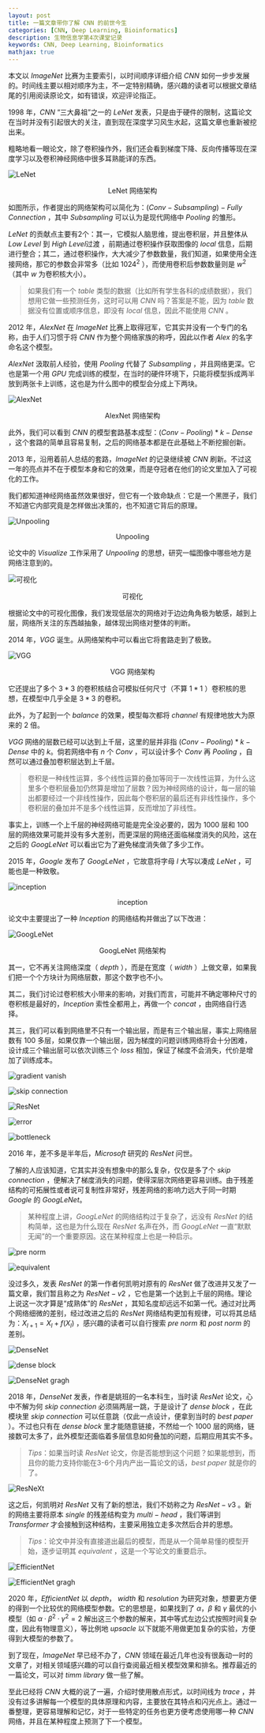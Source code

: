 ```yaml
---
layout: post
title: 一篇文章带你了解 CNN 的前世今生
categories: [CNN, Deep Learning, Bioinformatics]
description: 生物信息学第4次课堂记录
keywords: CNN, Deep Learning, Bioinformatics
mathjax: true
---
```


本文以 $ImageNet$ 比赛为主要索引，以时间顺序详细介绍 $CNN$ 如何一步步发展的。时间线主要以相对顺序为主，不一定特别精确，感兴趣的读者可以根据文章结尾的引用阅读原论文，如有错误，欢迎评论指正。

<!-- ======= -->

$1998$ 年，$CNN$ “三大鼻祖”之一的 $LeNet$ 发表，只是由于硬件的限制，这篇论文在当时并没有引起很大的关注，直到现在深度学习风生水起，这篇文章也重新被挖出来。

粗略地看一眼论文，除了卷积操作外，我们还会看到梯度下降、反向传播等现在深度学习以及卷积神经网络中很多耳熟能详的东西。

![](../images/Bioinformatics-class-4/LeNet.png "LeNet")<center>LeNet 网络架构</center>

如图所示，作者提出的网络架构可以简化为：$(Conv - Subsampling) - Fully$ $Connection$ ，其中 $Subsampling$ 可以认为是现代网络中 $Pooling$ 的雏形。

$LeNet$ 的贡献点主要有2个：其一，它模拟人脑思维，提出卷积层，并且整体从 $Low$ $Level$ 到 $High$ $Level$过渡 ，前期通过卷积操作获取图像的 $local$ 信息，后期进行整合；其二，通过卷积操作，大大减少了参数数量，我们知道，如果使用全连接网络，那它的参数会非常多（比如 $1024^2$ ），而使用卷积后参数数量则是 $w^2$ （其中 $w$ 为卷积核大小）。

> 如果我们有一个 $table$ 类型的数据（比如所有学生各科的成绩数据），我们想用它做一些预测任务，这时可以用 $CNN$ 吗？答案是不能，因为 $table$ 数据没有位置或顺序信息，即没有 $local$ 信息，因此不能使用 $CNN$ 。

$2012$ 年，$AlexNet$ 在 $ImageNet$ 比赛上取得冠军，它其实并没有一个专门的名称，由于人们习惯于将 $CNN$ 作为整个网络家族的称呼，因此以作者 $Alex$ 的名字命名这个模型。

$AlexNet$ 汲取前人经验，使用 $Pooling$ 代替了 $Subsampling$ ，并且网络更深。它也是第一个用 $GPU$ 完成训练的模型，在当时的硬件环境下，只能将模型拆成两半放到两张卡上训练，这也是为什么图中的模型会分成上下两块。

![](../images/Bioinformatics-class-4/AlexNet.png "AlexNet")<center>AlexNet 网络架构</center>

此外，我们可以看到 $CNN$ 的模型套路基本成型：$(Conv - Pooling) * k - Dense$ ，这个套路的简单且容易复制，之后的网络基本都是在此基础上不断挖掘创新。

$2013$ 年，沿用着前人总结的套路，$ImageNet$ 的记录继续被 $CNN$ 刷新。不过这一年的亮点并不在于模型本身和它的效果，而是夺冠者在他们的论文里加入了可视化的工作。

我们都知道神经网络虽然效果很好，但它有一个致命缺点：它是一个黑匣子，我们不知道它内部究竟是怎样做出决策的，也不知道它背后的原理。

![](../images/Bioinformatics-class-4/Unpooling.png "Unpooling")<center>Unpooling</center>

论文中的 $Visualize$ 工作采用了 $Unpooling$ 的思想，研究一幅图像中哪些地方是网络注意到的。

![](../images/Bioinformatics-class-4/Visualize.png "可视化")<center>可视化</center>

根据论文中的可视化图像，我们发现低层次的网络对于边边角角极为敏感，越到上层，网络所关注的东西越抽象，越体现出网络对整体的判断。

$2014$ 年，$VGG$ 诞生。从网络架构中可以看出它将套路走到了极致。

![](../images/Bioinformatics-class-4/VGG.png "VGG")<center>VGG 网络架构</center>

它还提出了多个 $3 * 3$ 的卷积核结合可模拟任何尺寸（不算 $1 * 1$ ）卷积核的思想，在模型中几乎全是 $3 * 3$ 的卷积。

此外，为了起到一个 $balance$ 的效果，模型每次都将 $channel$ 有规律地放大为原来的 $2$ 倍。

$VGG$ 网络的层数已经可以达到上千层，这里的层并非指 $(Conv - Pooling) * k - Dense$ 中的 $k$。倘若网络中有 $n$ 个 $Conv$ ，可以设计多个 $Conv$ 再 $Pooling$ ，自然可以通过叠加卷积层达到上千层。

> 卷积是一种线性运算，多个线性运算的叠加等同于一次线性运算，为什么这里多个卷积层叠加仍然算是增加了层数？因为神经网络的设计，每一层的输出都要经过一个非线性操作，因此每个卷积层的最后还有非线性操作，多个卷积层的叠加并不是多个线性运算，反而增加了非线性。

事实上，训练一个上千层的神经网络可能是完全没必要的，因为 $1000$ 层和 $100$ 层的网络效果可能并没有多大差别，而更深层的网络还面临梯度消失的风险，这在之后的 $GoogLeNet$ 可以看出它为了避免梯度消失做了多少工作。

$2015$ 年，$Google$ 发布了 $GoogLeNet$ ，它故意将字母 $l$ 大写以凑成 $LeNet$ ，可能也是一种致敬。

![](../images/Bioinformatics-class-4/Inception.png "inception")<center>inception</center>

论文中主要提出了一种 $Inception$ 的网络结构并做出了以下改进：

![](../images/Bioinformatics-class-4/GoogLeNet.png "GoogLeNet")<center>GoogLeNet 网络架构</center>

其一，它不再关注网络深度（ $depth$ ），而是在宽度（ $width$ ）上做文章，如果我们把一个个方块计为网络层数，那这个数字也不小。

其二，我们讨论过卷积核大小带来的影响，对我们而言，可能并不确定哪种尺寸的卷积核是最好的，$Inception$ 索性全都用上，再做一个 $concat$ ，由网络自行选择。

其三，我们可以看到网络里不只有一个输出层，而是有三个输出层，事实上网络层数有 $100$ 多层，如果仅靠一个输出层，因为梯度的问题训练网络将会十分困难，设计成三个输出层可以依次训练三个 $loss$ 相加，保证了梯度不会消失，代价是增加了训练成本。

![](../images/Bioinformatics-class-4/GradientVanish.png "gradient vanish")

![](../images/Bioinformatics-class-4/SkipConnection.png "skip connection")

![](../images/Bioinformatics-class-4/ResNet.png "ResNet")

![](../images/Bioinformatics-class-4/ResNetError.png "error")

![](../images/Bioinformatics-class-4/Bottleneck.png "bottleneck")

$2016$ 年，差不多是半年后，$Microsoft$ 研究的 $ResNet$ 问世。

了解的人应该知道，它其实并没有想象中的那么复杂，仅仅是多了个 $skip$ $connection$ ，便解决了梯度消失的问题，使得深层次网络更容易训练。由于残差结构的可拓展性或者说可复制性非常好，残差网络的影响力远大于同一时期 $Google$ 的 $GoogLeNet$。

> 某种程度上讲，$GoogLeNet$ 的网络结构过于复杂了，远没有 $ResNet$ 的结构简单，这也是为什么现在 $ResNet$ 名声在外，而 $GoogLeNet$ 一直“默默无闻”的一个重要原因。这在某种程度上也是一种启示。

![](../images/Bioinformatics-class-4/PreNorm.png "pre norm")

![](../images/Bioinformatics-class-4/Equivalent.png "equivalent")

没过多久，发表 $ResNet$ 的第一作者何凯明对原有的 $ResNet$ 做了改进并又发了一篇文章，我们暂且称之为 $ResNet-v2$ ，它也是第一个达到上千层的网络。理论上说这一次才算是“成熟体”的 $ResNet$ ，其知名度却远远不如第一代。通过对比两个网络细微的差别，经过改进之后的 $ResNet$ 网络结构更加有规律，可以将其总结为：$X_{l+1}=X_l+f(X_l)$ ，感兴趣的读者可以自行搜索 $pre$ $norm$ 和 $post$ $norm$ 的差别。

![](../images/Bioinformatics-class-4/DenseNet.png "DenseNet")

![](../images/Bioinformatics-class-4/DenseBlock.png "dense block")

![](../images/Bioinformatics-class-4/DenseNetGragh.png "DenseNet gragh")

$2018$ 年，$DenseNet$ 发表，作者是姚班的一名本科生，当时读 $ResNet$ 论文，心中不解为何 $skip$ $connection$ 必须隔两层一跳，于是设计了 $dense$ $block$ ，在此模块里 $skip$ $connection$ 可以任意跳（仅此一点设计，便拿到当时的 $best$ $paper$ ）。不过也只有在 $dense$ $block$ 里才能随意链接，不然给一个 $1000$ 层的网络，链接数可太多了，此外模型还面临着多层信息如何叠加的问题，后期应用其实不多。

> $Tips$：如果当时读 $ResNet$ 论文，你是否能想到这个问题？如果能想到，而且你的能力支持你能在3-6个月内产出一篇论文的话，$best$ $paper$ 就是你的了。

![](../images/Bioinformatics-class-4/ResNeXt.png "ResNeXt")

这之后，何凯明对 $ResNet$ 又有了新的想法，我们不妨称之为 $ResNet-v3$ 。新的网络主要将原本 $single$ 的残差结构变为 $multi-head$ ，我们等讲到 $Transformer$ 才会接触到这种结构，主要采用独立走多次然后合并的思想。

> $Tips$：论文中并没有直接道出最后的模型，而是从一个简单易懂的模型开始，逐步证明其 $equivalent$ ，这是一个写论文的重要启示。

![](../images/Bioinformatics-class-4/EfficientNet.png "EfficientNet")

![](../images/Bioinformatics-class-4/EfficientNetGragh.png "EfficientNet gragh")

$2020$ 年，$EfficientNet$ 以 $depth$， $width$ 和 $resolution$ 为研究对象，想要更方便的得到一个比较优的网络模型参数。它的思想是，如果找到了 $\alpha$，$\beta$ 和 $\gamma$ 最优的小模型（如 $\alpha \cdot \beta^2 \cdot \gamma^2=2$ 解出这三个参数的解来，其中等式左边公式按照时间复杂度，因此有物理意义），等比例地 $upsacle$ 以下就能不用做更加复杂的实验，方便得到大模型的参数了。

到了现在，$ImageNet$ 早已经不办了，$CNN$ 领域在最近几年也没有很轰动一时的文章了，对相关领域感兴趣的可以自行查阅最近相关模型效果和排名。推荐最近的一篇论文，可以对 $timm$ $library$ 做一些了解。

至此已经将 $CNN$ 大概的说了一遍，介绍时使用散点形式，以时间线为 $trace$ ，并没有过多讲解每一个模型的具体原理和内容，主要放在其特点和闪光点上。通过一番整理，更容易理解和记忆，对于一些特定的任务也更方便考虑使用哪一种 $CNN$ 网络，并且在某种程度上预测了下一个模型。

